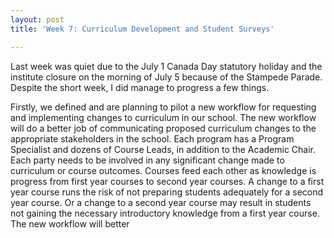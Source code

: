 ```yaml
---
layout: post
title: 'Week 7: Curriculum Development and Student Surveys'

---
```

Last week was quiet due to the July 1 Canada Day statutory holiday and the institute closure on the morning of July 5 because of the Stampede Parade. Despite the short week, I did manage to progress a few things.

Firstly, we defined and are planning to pilot a new workflow for requesting and implementing changes to curriculum in our school. The new workflow will do a better job of communicating proposed curriculum changes to the appropriate stakeholders in the school. Each program has a Program Specialist and dozens of Course Leads, in addition to the Academic Chair. Each party needs to be involved in any significant change made to curriculum or course outcomes. Courses feed each other as knowledge is progress from first year courses to second year courses. A change to a first year course runs the risk of not preparing students adequately for a second year course. Or a change to a second year course may result in students not gaining the necessary introductory knowledge from a first year course. The new workflow will better 